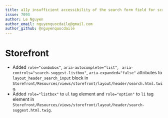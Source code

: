 ```yaml
---
title: a11y insufficient accessibility of the search form field for screen readers
issue: 7093
author: Le Nguyen
author_email: nguyenquocdaile@gmail.com
author_github: @nguyenquocdaile
---
```

# Storefront
* Added `role="combobox"`, `aria-autocomplete="list"`, ` aria-controls="search-suggest-listbox"`, `aria-expanded="false"` attributes to `layout_header_search_input` block in `Storefront/Resources/views/storefront/layout/header/search.html.twig`.
* Added `role="listbox"` to `ul` tag element and `role="option"` to `li` tag element in `Storefront/Resources/views/storefront/layout/header/search-suggest.html.twig`.
